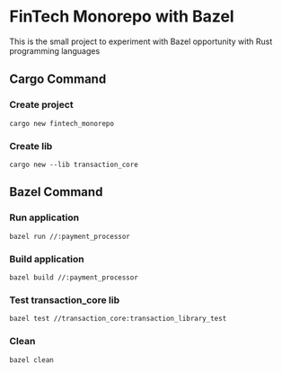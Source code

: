 # FinTech Monorepo with Bazel

This is the small project to experiment with Bazel opportunity with Rust programming languages

## Cargo Command

### Create project

```shell
cargo new fintech_monorepo
```

### Create lib

```shell
cargo new --lib transaction_core
```

## Bazel Command

### Run application
```shell
bazel run //:payment_processor
```

### Build application
```shell
bazel build //:payment_processor
```

### Test transaction_core lib
```shell
bazel test //transaction_core:transaction_library_test
```

### Clean
```shell
bazel clean
```